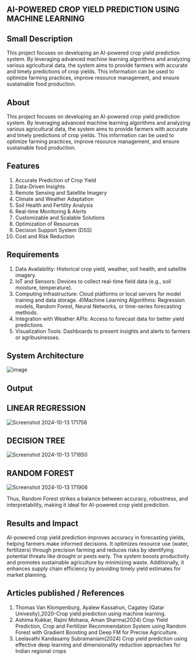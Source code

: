 ## AI-POWERED CROP YIELD PREDICTION USING MACHINE LEARNING 

## Small Description
This project focuses on developing an AI-powered crop yield prediction system. By leveraging advanced machine learning algorithms and analyzing various agricultural data, the system aims to provide farmers with accurate and timely predictions of crop yields. This information can be used to optimize farming practices, improve resource management, and ensure sustainable food production.


## About

This project focuses on developing an AI-powered crop yield prediction system. By leveraging advanced machine learning algorithms and analyzing various agricultural data, the system aims to provide farmers with accurate and timely predictions of crop yields. This information can be used to optimize farming practices, improve resource management, and ensure sustainable food production.

## Features
1. Accurate Prediction of Crop Yield
2.  Data-Driven Insights
3. Remote Sensing and Satellite Imagery
4.  Climate and Weather Adaptation
5.  Soil Health and Fertility Analysis
6.  Real-time Monitoring & Alerts
7.  Customizable and Scalable Solutions
8.  Optimization of Resources
9.  Decision Support System (DSS)
10.  Cost and Risk Reduction


## Requirements
1) Data Availability:
Historical crop yield, weather, soil health, and satellite imagery.
2) IoT and Sensors:
Devices to collect real-time field data (e.g., soil moisture, temperature).
3) Computing Infrastructure:
Cloud platforms or local servers for model training and data storage.
4)Machine Learning Algorithms:
Regression models, Random Forest, Neural Networks, or time-series forecasting methods.
5) Integration with Weather APIs:
Access to forecast data for better yield predictions.
6) Visualization Tools:
Dashboards to present insights and alerts to farmers or agribusinesses.

## System Architecture
![image](https://github.com/user-attachments/assets/9f9f2916-70e5-4f23-b391-e703c0762457)


## Output

## LINEAR REGRESSION

![Screenshot 2024-10-13 171756](https://github.com/user-attachments/assets/ea961f07-f7b1-470a-87d4-3cd96f37c163)

## DECISION TREE

![Screenshot 2024-10-13 171850](https://github.com/user-attachments/assets/13fc898c-955a-4166-ad1d-d332afce3448)

## RANDOM FOREST

![Screenshot 2024-10-13 171906](https://github.com/user-attachments/assets/52570bc0-45da-4372-99df-1fbcc92a3a2c)


Thus, Random Forest strikes a balance between accuracy, robustness, and interpretability, making it ideal for AI-powered crop yield prediction.




## Results and Impact
AI-powered crop yield prediction improves accuracy in forecasting yields, helping farmers make informed decisions. It optimizes resource use (water, fertilizers) through precision farming and reduces risks by identifying potential threats like drought or pests early. The system boosts productivity and promotes sustainable agriculture by minimizing waste. Additionally, it enhances supply chain efficiency by providing timely yield estimates for market planning.



## Articles published / References

1)	Thomas Van Klompenburg, Ayalew Kassahun, Cagatey (Qatar Univesity),2020-Crop yield prediction using machine learning.
2)	Ashima Kukkar, Rajini Mohana, Aman Sharma(2024)  Crop Yield Prediction, Crop and Fertilizer Recommendation System using Random Forest with Gradient Boosting and Deep FM for Precise Agriculture.
3)	Leelavathi Kandasamy Subramaniam(2024) Crop yield prediction using effective deep learning and dimensionality reduction approaches for Indian regional crops

